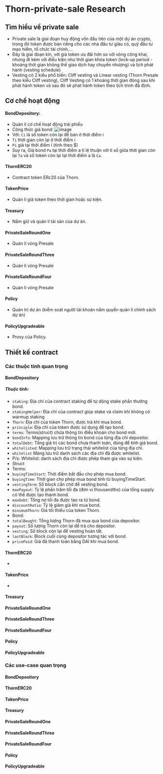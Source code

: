 # Thorn-private-sale Research
## Tìm hiểu về private sale
 - Private sale là giai đoạn huy động vốn đầu tiên của một dự án crypto, trong đó token được bán riêng cho các nhà đầu tư giàu có, quỹ đầu tư mạo hiểm, tổ chức tài chính,...
 - Đây là giai đoạn kín, với giá token ưu đãi hơn so với vòng công khai, nhưng đi kèm với điều kiện như thời gian khóa token (lock-up period - khoảng thời gian không thể giao dịch hay chuyển nhượng) và lịch phát hành (vesting schedule)
 - Vesting có 2 kiểu phổ biến: Cliff vesting và Linear vesting (Thorn Presale theo kiểu Cliff vesting), Cliff Vesting có 1 khoảng thời gian đóng sau khi phát hành token và sau đó sẽ phát hành token theo lịch trình đã định.
## Cơ chế hoạt động
#### BondDepository:
- Quản lí cơ chế hoạt động trái phiếu
- Công thức giá bond:
![image](https://github.com/user-attachments/assets/d502257f-bb8b-4406-ab4c-4fc775c86135)
- Với: `Ci` là số token còn lại để bán ở thời điểm i
- `Ti` thời gian còn lại ở thời điểm i
- `Pi` giá tại thời điểm i (tính theo $)
-  Suy ra, Giá bond `Pa` tại thời điểm a tỉ lệ thuận với tỉ số giữa thời gian còn lại `Ta` và số token còn lại tại thời điểm a  là `Ca`.
#### ThornERC20
- Contract token ERc20 của Thorn.
#### TokenPrice
- Quản lí giá token theo thời gian hoặc sự kiện.
#### Treasury
- Nắm giữ và quản lí tài sản của dự án.
#### PrivateSaleRoundOne
- Quản lí vòng Presale
#### PrivateSaleRoundThree
- Quản lí vòng Presale
#### PrivateSaleRoundFour
- Quản lí vòng Presale
#### Policy
- Quản trị dự án (kiểm soát người tài khoản nắm quyền quản lí chính sách dự án)
#### PolicyUpgradeable
- Proxy của Policy.
## Thiết kế contract
### Các thuộc tính quan trọng
#### BondDepository
##### Thuộc tính:
- `staking`: Địa chỉ của contract staking để tự dộng stake phần thưởng bond.
- `stakingHelper`: Địa chỉ của contract giúp stake và claim khi không có warmup staking
- `Thorn`: Địa chỉ của token Thorn, được trả khi mua bond.
- `principle`: Địa chỉ của token được sử dụng để tạo bond.
- `terms`: Terms(struct) chứa thông tin điều khoản cho bond mới.
- `bondInfo`:	Mapping lưu trữ thông tin bond của từng địa chỉ depositor.
- `totalDebt`:	Tổng giá trị các bond chưa thanh toán, dùng để tính giá bond.
- `whitelisted`:	Mapping lưu trữ trạng thái whitelist của từng địa chỉ.
- `whitelist`	Mảng lưu trữ danh sách các địa chỉ đã được whitelist.
 - P/s: Whitelist: danh sách địa chỉ được phép tham gia vào sự kiện.
- Struct
- Terms:
- `buyingTimeStart`:	Thời điểm bắt đầu cho phép mua bond.
- `buyingTime`:	Thời gian cho phép mua bond tính từ buyingTimeStart.
- `vestingTerm`:	Số block cần chờ để vesting bond.
- `maxPayout`:	Tỷ lệ phần trăm tối đa (đơn vị thousandths) của tổng supply có thể được tạo thành bond.
- `maxDebt`:	Tổng nợ tối đa được tạo ra từ bond.
- `discountRatio`:	Tỷ lệ giảm giá khi mua bond.
- `minimumThorn`:	Giá tối thiểu của token Thorn.
- Bond:
- `totalBought`:	Tổng lượng Thorn đã mua qua bond của depositor.
- `payout`:	Số lượng Thorn còn lại để trả cho depositor.
- `vesting`:	Số block còn lại để vesting hoàn tất.
- `lastBlock`:	Block cuối cùng depositor tương tác với bond.
- `pricePaid`:	Giá đã thanh toán bằng DAI khi mua bond.
#### ThornERC20
- 
#### TokenPrice
- 
#### Treasury
#### PrivateSaleRoundOne
#### PrivateSaleRoundThree
#### PrivateSaleRoundFour
#### Policy
#### PolicyUpgradeable
### Các use-case quan trọng
#### BondDepository
#### ThornERC20
#### TokenPrice
#### Treasury
#### PrivateSaleRoundOne
#### PrivateSaleRoundThree
#### PrivateSaleRoundFour
#### Policy
#### PolicyUpgradeable
